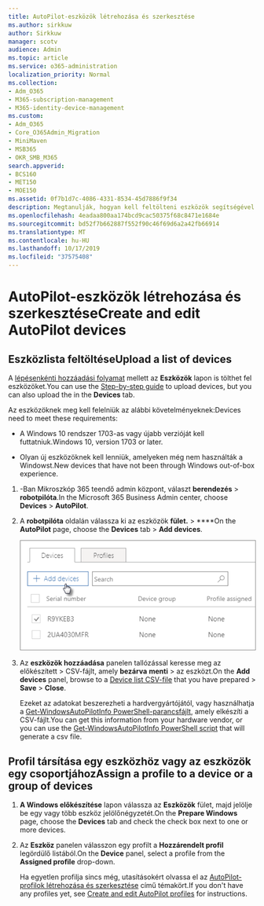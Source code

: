```yaml
---
title: AutoPilot-eszközök létrehozása és szerkesztése
ms.author: sirkkuw
author: Sirkkuw
manager: scotv
audience: Admin
ms.topic: article
ms.service: o365-administration
localization_priority: Normal
ms.collection:
- Adm_O365
- M365-subscription-management
- M365-identity-device-management
ms.custom:
- Adm_O365
- Core_O365Admin_Migration
- MiniMaven
- MSB365
- OKR_SMB_M365
search.appverid:
- BCS160
- MET150
- MOE150
ms.assetid: 0f7b1d7c-4086-4331-8534-45d7886f9f34
description: Megtanulják, hogyan kell feltölteni eszközök segítségével AutoPilot a Microsoft 365 Business. Profilt hozzárendelhet egy eszközhöz vagy eszközcsoporthoz.
ms.openlocfilehash: 4eadaa800aa174bcd9cac50375f68c8471e1684e
ms.sourcegitcommit: bd52f7b662887f552f90c46f69d6a2a42fb66914
ms.translationtype: MT
ms.contentlocale: hu-HU
ms.lasthandoff: 10/17/2019
ms.locfileid: "37575408"
---
```

# <a name="create-and-edit-autopilot-devices"></a><span data-ttu-id="f7837-104">AutoPilot-eszközök létrehozása és szerkesztése</span><span class="sxs-lookup"><span data-stu-id="f7837-104">Create and edit AutoPilot devices</span></span>

## <a name="upload-a-list-of-devices"></a><span data-ttu-id="f7837-105">Eszközlista feltöltése</span><span class="sxs-lookup"><span data-stu-id="f7837-105">Upload a list of devices</span></span>

<span data-ttu-id="f7837-106">A [lépésenkénti hozzáadási folyamat](add-autopilot-devices-and-profile.md) mellett az **Eszközök** lapon is tölthet fel eszközöket.</span><span class="sxs-lookup"><span data-stu-id="f7837-106">You can use the [Step-by-step guide](add-autopilot-devices-and-profile.md) to upload devices, but you can also upload the in the **Devices** tab.</span></span> 
  
<span data-ttu-id="f7837-107">Az eszközöknek meg kell felelniük az alábbi követelményeknek:</span><span class="sxs-lookup"><span data-stu-id="f7837-107">Devices need to meet these requirements:</span></span>
  
- <span data-ttu-id="f7837-108">A Windows 10 rendszer 1703-as vagy újabb verzióját kell futtatniuk.</span><span class="sxs-lookup"><span data-stu-id="f7837-108">Windows 10, version 1703 or later.</span></span>
    
- <span data-ttu-id="f7837-109">Olyan új eszközöknek kell lenniük, amelyeken még nem használták a Windowst.</span><span class="sxs-lookup"><span data-stu-id="f7837-109">New devices that have not been through Windows out-of-box experience.</span></span>

1. <span data-ttu-id="f7837-110">-Ban Mikroszkóp 365 teendő admin központ, választ **berendezés** \> **robotpilóta**.</span><span class="sxs-lookup"><span data-stu-id="f7837-110">In the Microsoft 365 Business Admin center, choose **Devices** \> **AutoPilot**.</span></span>
  
2. <span data-ttu-id="f7837-111">A **robotpilóta** oldalán válassza ki az eszközök **fület.** \> \*\*\*\*</span><span class="sxs-lookup"><span data-stu-id="f7837-111">On the **AutoPilot** page, choose the **Devices** tab \> **Add devices**.</span></span>
    
    ![In the Devices tab, choose Add devices.](media/6ba81e22-c873-40ad-8a72-ce64d15ea6ba.png)
  
3. <span data-ttu-id="f7837-113">Az **eszközök hozzáadása** panelen tallózással keresse meg az előkészített [](https://support.office.com/article/932e3676-2491-49f0-9177-d893d2f5276e) \> CSV-fájlt, amely **bezárva** **menti** \> az eszközt.</span><span class="sxs-lookup"><span data-stu-id="f7837-113">On the **Add devices** panel, browse to a [Device list CSV-file](https://support.office.com/article/932e3676-2491-49f0-9177-d893d2f5276e) that you have prepared \> **Save** \> **Close**.</span></span>
    
    <span data-ttu-id="f7837-114">Ezeket az adatokat beszerezheti a hardvergyártójától, vagy használhatja a [Get-WindowsAutoPilotInfo PowerShell-parancsfájlt](https://www.powershellgallery.com/packages/Get-WindowsAutoPilotInfo), amely elkészíti a CSV-fájlt.</span><span class="sxs-lookup"><span data-stu-id="f7837-114">You can get this information from your hardware vendor, or you can use the [Get-WindowsAutoPilotInfo PowerShell script](https://www.powershellgallery.com/packages/Get-WindowsAutoPilotInfo) that will generate a csv file.</span></span> 
    
## <a name="assign-a-profile-to-a-device-or-a-group-of-devices"></a><span data-ttu-id="f7837-115">Profil társítása egy eszközhöz vagy az eszközök egy csoportjához</span><span class="sxs-lookup"><span data-stu-id="f7837-115">Assign a profile to a device or a group of devices</span></span>

1. <span data-ttu-id="f7837-116">**A Windows előkészítése** lapon válassza az **Eszközök** fület, majd jelölje be egy vagy több eszköz jelölőnégyzetét.</span><span class="sxs-lookup"><span data-stu-id="f7837-116">On the **Prepare Windows** page, choose the **Devices** tab and check the check box next to one or more devices.</span></span> 
    
2. <span data-ttu-id="f7837-117">Az **Eszköz** panelen válasszon egy profilt a **Hozzárendelt profil** legördülő listából.</span><span class="sxs-lookup"><span data-stu-id="f7837-117">On the **Device** panel, select a profile from the **Assigned profile** drop-down.</span></span> 
    
    <span data-ttu-id="f7837-118">Ha egyetlen profilja sincs még, utasításokért olvassa el az [AutoPilot-profilok létrehozása és szerkesztése](create-and-edit-autopilot-profiles.md) című témakört.</span><span class="sxs-lookup"><span data-stu-id="f7837-118">If you don't have any profiles yet, see [Create and edit AutoPilot profiles](create-and-edit-autopilot-profiles.md) for instructions.</span></span> 
    
